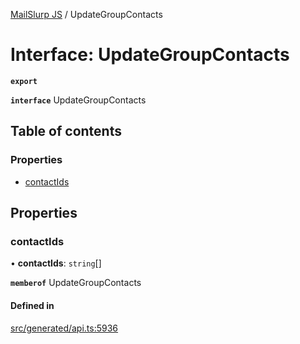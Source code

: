 [MailSlurp JS](../README.md) / UpdateGroupContacts

# Interface: UpdateGroupContacts

**`export`**

**`interface`** UpdateGroupContacts

## Table of contents

### Properties

- [contactIds](UpdateGroupContacts.md#contactids)

## Properties

### contactIds

• **contactIds**: `string`[]

**`memberof`** UpdateGroupContacts

#### Defined in

[src/generated/api.ts:5936](https://github.com/mailslurp/mailslurp-client/blob/1460b4d/src/generated/api.ts#L5936)
